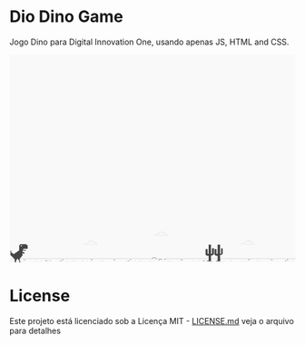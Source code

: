 # Dio Dino Game
Jogo Dino para Digital Innovation One, usando apenas JS, HTML and CSS.

![screenshot](example.png?raw=true "screenshot")

# License
Este projeto está licenciado sob a Licença MIT - [LICENSE.md](LICENSE.md) veja o arquivo para detalhes